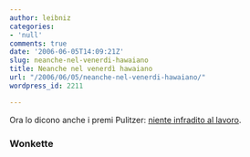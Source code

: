 ```yaml
---
author: leibniz
categories:
- 'null'
comments: true
date: '2006-06-05T14:09:21Z'
slug: neanche-nel-venerdi-hawaiano
title: Neanche nel venerdì hawaiano
url: "/2006/06/05/neanche-nel-venerdi-hawaiano/"
wordpress_id: 2211

---
```

Ora lo dicono anche i premi Pulitzer: [niente infradito al lavoro](http://www.wonkette.com/politics/washington-post/post-flooding-the-inappropriate-footwear-zone-178074.php).


### Wonkette
